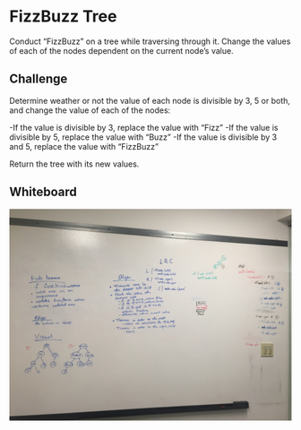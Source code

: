 # FizzBuzz Tree
Conduct “FizzBuzz” on a tree while traversing through it. Change the values of each of the nodes dependent on the current node’s value.

## Challenge
Determine weather or not the value of each node is divisible by 3, 5 or both, and change the value of each of the nodes:

-If the value is divisible by 3, replace the value with “Fizz”
-If the value is divisible by 5, replace the value with “Buzz”
-If the value is divisible by 3 and 5, replace the value with “FizzBuzz”

Return the tree with its new values.

## Whiteboard
![whiteboard image of fizzbuzz tree](https://github.com/tammytdo/data-structures-and-algorithms/blob/master/assets/fizz_buzz_tree.jpg)
